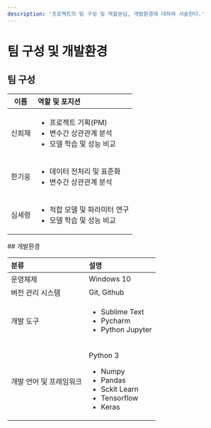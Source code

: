 ```yaml
---
description: '프로젝트의 팀 구성 및 역할분담, 개발환경에 대하여 서술한다.'
---
```


# 팀 구성 및 개발환경

## 팀 구성

<table>
  <thead>
    <tr>
      <th style="text-align:center">&#xC774;&#xB984;</th>
      <th style="text-align:left">&#xC5ED;&#xD560; &#xBC0F; &#xD3EC;&#xC9C0;&#xC158;</th>
    </tr>
  </thead>
  <tbody>
    <tr>
      <td style="text-align:center">&#xC2E0;&#xD76C;&#xC7AC;</td>
      <td style="text-align:left">
        <p></p>
        <ul>
          <li>&#xD504;&#xB85C;&#xC81D;&#xD2B8; &#xAE30;&#xD68D;(PM)</li>
          <li>&#xBCC0;&#xC218;&#xAC04; &#xC0C1;&#xAD00;&#xAD00;&#xACC4; &#xBD84;&#xC11D;</li>
          <li>&#xBAA8;&#xB378; &#xD559;&#xC2B5; &#xBC0F; &#xC131;&#xB2A5; &#xBE44;&#xAD50;</li>
        </ul>
      </td>
    </tr>
    <tr>
      <td style="text-align:center">&#xD55C;&#xAE30;&#xC6C5;</td>
      <td style="text-align:left">
        <p></p>
        <ul>
          <li>&#xB370;&#xC774;&#xD130; &#xC804;&#xCC98;&#xB9AC; &#xBC0F; &#xD45C;&#xC900;&#xD654;</li>
          <li>&#xBCC0;&#xC218;&#xAC04; &#xC0C1;&#xAD00;&#xAD00;&#xACC4; &#xBD84;&#xC11D;</li>
        </ul>
      </td>
    </tr>
    <tr>
      <td style="text-align:center">&#xC2EC;&#xC138;&#xB839;</td>
      <td style="text-align:left">
        <p></p>
        <ul>
          <li>&#xC801;&#xD569; &#xBAA8;&#xB378; &#xBC0F; &#xD30C;&#xB77C;&#xBBF8;&#xD130;
            &#xC5F0;&#xAD6C;</li>
          <li>&#xBAA8;&#xB378; &#xD559;&#xC2B5; &#xBC0F; &#xC131;&#xB2A5; &#xBE44;&#xAD50;</li>
        </ul>
      </td>
    </tr>
  </tbody>
</table>## 개발환경

<table>
  <thead>
    <tr>
      <th style="text-align:left">&#xBD84;&#xB958;</th>
      <th style="text-align:left">&#xC124;&#xBA85;</th>
    </tr>
  </thead>
  <tbody>
    <tr>
      <td style="text-align:left">&#xC6B4;&#xC601;&#xCCB4;&#xC81C;</td>
      <td style="text-align:left">Windows 10</td>
    </tr>
    <tr>
      <td style="text-align:left">&#xBC84;&#xC804; &#xAD00;&#xB9AC; &#xC2DC;&#xC2A4;&#xD15C;</td>
      <td style="text-align:left">Git, Github</td>
    </tr>
    <tr>
      <td style="text-align:left">&#xAC1C;&#xBC1C; &#xB3C4;&#xAD6C;</td>
      <td style="text-align:left">
        <ul>
          <li>Sublime Text</li>
          <li>Pycharm</li>
          <li>Python Jupyter</li>
        </ul>
      </td>
    </tr>
    <tr>
      <td style="text-align:left">&#xAC1C;&#xBC1C; &#xC5B8;&#xC5B4; &#xBC0F; &#xD504;&#xB808;&#xC784;&#xC6CC;&#xD06C;</td>
      <td
      style="text-align:left">
        <p>Python 3</p>
        <ul>
          <li>Numpy</li>
          <li>Pandas</li>
          <li>Sckit Learn</li>
          <li>Tensorflow</li>
          <li>Keras</li>
        </ul>
        </td>
    </tr>
  </tbody>
</table>